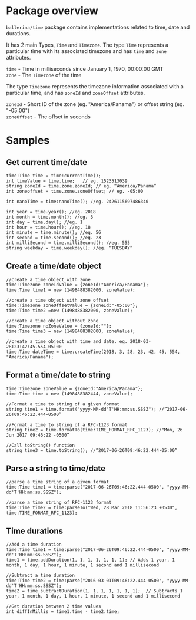 # Package overview

`ballerina/time` package contains implementations related to time, date and durations. 

It has 2 main Types, `Time` and `Timezone`. The type `Time` represents a particular time with its associated timezone and has `time` and `zone` attributes. 

`time` - Time in milliseconds since January 1, 1970, 00:00:00 GMT<br/>
`zone` - The `Timezone` of the time

The type `Timezone` represents the timezone information associated with a particular time, and has `zoneId` and `zoneOffset` attributes.

`zoneId` - Short ID of the zone (eg. "America/Panama") or offset string (eg. "-05:00")<br/> 
`zoneOffset` - The offset in seconds

# Samples

## Get current time/date

```ballerina
time:Time time = time:currentTime(); 
int timeValue = time.time;   // eg. 1523513039 
string zoneId = time.zone.zoneId; // eg. “America/Panama”
int zoneoffset = time.zone.zoneOffset; // eg. -05:00

int nanoTime = time:nanoTime(); //eg. 2426115697486340

int year = time.year(); //eg. 2018
int month = time.month(); //eg. 3
int day = time.day(); //eg. 1
int hour = time.hour(); //eg. 18 
int minute = time.minute(); //eg. 56 
int second = time.second(); //eg. 23
int milliSecond = time.milliSecond(); //eg. 555 
string weekday = time.weekday(); //eg. “TUESDAY”
```

## Create a time/date object

```ballerina
//create a time object with zone 
time:Timezone zoneIdValue = {zoneId:"America/Panama"};
time:Time time1 = new (1498488382000, zoneValue);

//create a time object with zone offset 
time:Timezone zoneOffsetValue = {zoneId:"-05:00"};
time:Time time2 =new (1498488382000, zoneValue);

//create a time object without zone 
time:Timezone noZoneValue = {zoneId:""};
time:Time time3 = new (1498488382000, zoneValue);

//create a time object with time and date. eg. 2018-03-28T23:42:45.554-05:00  
time:Time dateTime = time:createTime(2018, 3, 28, 23, 42, 45, 554, "America/Panama");
```


## Format a time/date to string

```ballerina
time:Timezone zoneValue = {zoneId:"America/Panama"};
time:Time time = new (1498488382444, zoneValue);

//Format a time to string of a given format
string time1 = time.format("yyyy-MM-dd'T'HH:mm:ss.SSSZ"); //”2017-06-26T09:46:22.444-0500”

//Format a time to string of a RFC-1123 format
string time2 = time.formatTo(time:TIME_FORMAT_RFC_1123); //"Mon, 26 Jun 2017 09:46:22 -0500”

//Call toString() function
string time3 = time.toString(); //”2017-06-26T09:46:22.444-05:00”
```

## Parse a string to time/date

```ballerina
//parse a time string of a given format
time:Time time1 = time:parse("2017-06-26T09:46:22.444-0500", "yyyy-MM-dd'T'HH:mm:ss.SSSZ");

//parse a time string of RFC-1123 format
time:Time time2 = time:parseTo("Wed, 28 Mar 2018 11:56:23 +0530", time:TIME_FORMAT_RFC_1123);
```

## Time durations

```ballerina
//Add a time duration
time:Time time1 = time:parse("2017-06-26T09:46:22.444-0500", "yyyy-MM-dd'T'HH:mm:ss.SSSZ");
time1 = time.addDuration(1, 1, 1, 1, 1, 1, 1); // Adds 1 year, 1 month, 1 day, 1 hour, 1 minute, 1 second and 1 millisecond

//Subtract a time duration
time:Time time2 = time:parse("2016-03-01T09:46:22.444-0500", "yyyy-MM-dd'T'HH:mm:ss.SSSZ");
time2 = time.subtractDuration(1, 1, 1, 1, 1, 1, 1);  // Subtracts 1 year, 1 month, 1 day, 1 hour, 1 minute, 1 second and 1 millisecond

//Get duration between 2 time values
int diffInMillis = time1.time - time2.time;
```
